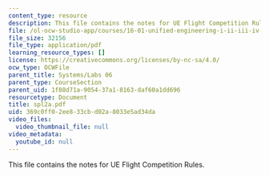```yaml
---
content_type: resource
description: This file contains the notes for UE Flight Competition Rules.
file: /ol-ocw-studio-app/courses/16-01-unified-engineering-i-ii-iii-iv-fall-2005-spring-2006/369c0ff02ee833cbd02a8033e5ad34da_spl2a.pdf
file_size: 32156
file_type: application/pdf
learning_resource_types: []
license: https://creativecommons.org/licenses/by-nc-sa/4.0/
ocw_type: OCWFile
parent_title: Systems/Labs 06
parent_type: CourseSection
parent_uid: 1f88d71a-9054-37a1-8163-daf60a1dd696
resourcetype: Document
title: spl2a.pdf
uid: 369c0ff0-2ee8-33cb-d02a-8033e5ad34da
video_files:
  video_thumbnail_file: null
video_metadata:
  youtube_id: null
---
```

This file contains the notes for UE Flight Competition Rules.